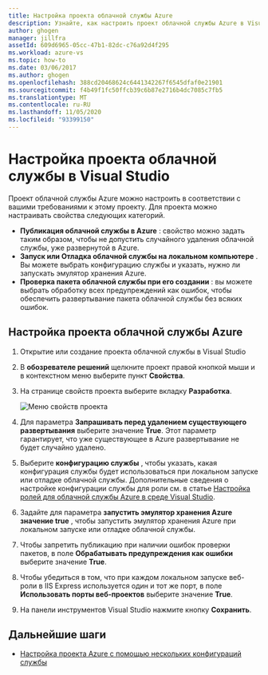 ```yaml
---
title: Настройка проекта облачной службы Azure
description: Узнайте, как настроить проект облачной службы Azure в Visual Studio в соответствии с требованиями к этому проекту.
author: ghogen
manager: jillfra
assetId: 609d6965-05cc-47b1-82dc-c76a92d4f295
ms.workload: azure-vs
ms.topic: how-to
ms.date: 03/06/2017
ms.author: ghogen
ms.openlocfilehash: 388cd20468624c6441342267f6545dfaf0e21901
ms.sourcegitcommit: f4b49f1fc50ffcb39c6b87e2716b4dc7085c7fb5
ms.translationtype: MT
ms.contentlocale: ru-RU
ms.lasthandoff: 11/05/2020
ms.locfileid: "93399150"
---
```

# <a name="configure-an-azure-cloud-service-project-with-visual-studio"></a>Настройка проекта облачной службы в Visual Studio
Проект облачной службы Azure можно настроить в соответствии с вашими требованиями к этому проекту. Для проекта можно настраивать свойства следующих категорий.

- **Публикация облачной службы в Azure** : свойство можно задать таким образом, чтобы не допустить случайного удаления облачной службы, уже развернутой в Azure.
- **Запуск или Отладка облачной службы на локальном компьютере** . Вы можете выбрать конфигурацию службы и указать, нужно ли запускать эмулятор хранения Azure.
- **Проверка пакета облачной службы при его создании** : вы можете выбрать обработку всех предупреждений как ошибок, чтобы обеспечить развертывание пакета облачной службы без всяких ошибок.

## <a name="steps-to-configure-an-azure-cloud-service-project"></a>Настройка проекта облачной службы Azure
1. Открытие или создание проекта облачной службы в Visual Studio

1. В **обозревателе решений** щелкните проект правой кнопкой мыши и в контекстном меню выберите пункт **Свойства**.

1. На странице свойств проекта выберите вкладку **Разработка**.

    ![Меню свойств проекта](./media/vs-azure-tools-configuring-an-azure-project/solution-explorer-project-properties-menu.png)

1. Для параметра **Запрашивать перед удалением существующего развертывания** выберите значение **True**. Этот параметр гарантирует, что уже существующее в Azure развертывание не будет случайно удалено.

1. Выберите **конфигурацию службы** , чтобы указать, какая конфигурация службы будет использоваться при локальном запуске или отладке облачной службы. Дополнительные сведения о настройке конфигурации службы для роли см. в статье [Настройка ролей для облачной службы Azure в среде Visual Studio](./vs-azure-tools-configure-roles-for-cloud-service.md).

1. Задайте для параметра **запустить эмулятор хранения Azure** **значение true** , чтобы запустить эмулятор хранения Azure при локальном запуске или отладке облачной службы.

1. Чтобы запретить публикацию при наличии ошибок проверки пакетов, в поле **Обрабатывать предупреждения как ошибки** выберите значение **True**.

1. Чтобы убедиться в том, что при каждом локальном запуске веб-роли в IIS Express используется один и тот же порт, в поле **Использовать порты веб-проектов** выберите значение **True**.

1. На панели инструментов Visual Studio нажмите кнопку **Сохранить**.

## <a name="next-steps"></a>Дальнейшие шаги
- [Настройка проекта Azure с помощью нескольких конфигураций службы](vs-azure-tools-multiple-services-project-configurations.md)
